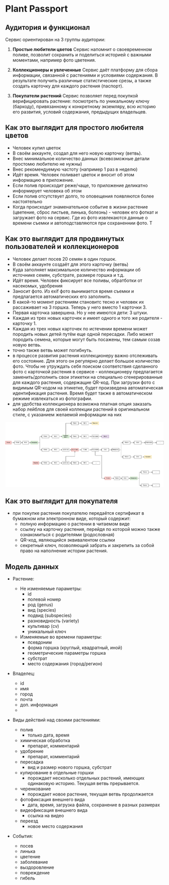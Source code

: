 # Plant Passport

## Аудитория и функционал

Сервис ориентирован на 3 группы аудитории:
1. **Простые любители цветов**
Сервис напомнит о своевременном поливе, позволит сохранить и поделиться историей с важными моментами, например фото цветения. 

2. **Коллекционеры и увлеченные** 
Сервис даёт платформу для сбора информации, связанной с растениями и условиями содержания. В результате получить различные статистические срезы, а также создать карточку для каждого растения (паспорт). 

3. **Покупатели растений**
Сервис позволяет перед покупкой верифицировать растение: посмотреть по уникальному ключу (баркоду), привязанному к конкретному экземляру, всю историю его развития, условий содержания, предыдущих владельцев. 

## Как это выглядит для простого любителя цветов
- Человек купил цветок
- В своём аккаунте, создал для него новую карточку (ветвь). 
- Внес минимальное количество данных (всевозможные детали простомю любителю не нужны)
- Внес рекомендуемую частоту (например 1 раз в неделю)
- Идёт время. Человек поливает цветок и вносит об этом информацию в приложение. 
- Если полив происходит реже/чаще, то приложение деликатно информирует человека об этом
- Если полив отсутствует долго, то оповещения появляются более настоятельно
- Когда происходит знаменательное событие в жизни растение (цветение, сброс листьев, линька, болезнь) - человек его фоткат и загружает фото на сервис. Где из фото извлекаются данные о времени съемки и автоподставляются при сохраненнии фото. Т

## Как это выглядит для продвинутых пользователей и коллекционеров
- Человек делает посев 20 семян в один горшок.
- В своём аккаунте создаёт для этого карточку (ветвь)
- Куда заполняет максимальное количество информации об источнике семян, субстрате, размере горшка и т.д. 
- Идёт время. Человек фиксирует все поливы, обратботки от насекомых, удобрения
- Заносит фото. Из exif фото вынимается время съемки и предлагается автоматических его заполнить. 
- В какой-то момент растениям становитс тесно и человек их рассаживает на 3 горшка. Теперь у него вместо 1 карточки 3. 
- Первая карточка завершена. Но у нее имеются дети: 3 штуки. 
- Каждая из трех новых карточек и имеет одного и того же родителя -  карточку 1. 
- Каждая из трех новых карточек по истечении времени может породить новых детей путём еще одной пересадки. Либо может породить семена, которые могут быть посажены, тем самым созав новую ветвь.
- точно также ветвь может погибнуть. 
- в процессе развития растения коллекционеру важно отслеживать его состояние. Для этого он регулярно делает большое количество фото. Чтобы не утруждать себя поиском соответствия сделанного фото с карточкой растения в сервисе - коллекционеру предлагается заменить/дополнить свои этикетки на специально сгенерированные для каждого растения, содержащие QR-код. При загрузки фото с видимым QR-кодом на этикетке, будет произведена автоматическая идентификация растения. Время будет также в автоматическом режиме извлекаться из фотографии. 
- для удобства коллекционера возможна платная опция заказать набор лейблов для своей коллекции растений в оригинальном стиле, с указанием желаемой информации на них

![Scheme](Plant-Passport_Tracking_Scheme.png)


## Как это выглядит для покупателя
- при покупке растения покупателю передаётся сертификат в бумажном или электронном виде, который содержит: 
  - полную информацию о растении в читаемом виде
  - ссылку на карточку растения, перейдя по которой можно также ознакомиться с родителями (родословная)
  - QR-код, являющийся эквивалентом ссылки
  - секретный ключ, позволяющий забрать и закрепить за собой право на наполнение истории растения. 

## Модель данных

- Растение: 
  - Не изменяемые параметры:
    - id
    - полевой номер
    - род (genus)
    - вид (species)
    - подвид (subspecies)
    - разновидность (variety)
    - культивар (cv)
    - уникальный ключ
  - Изменяемые во времени параметры:
    - псевдоним
    - форма горшка (круглый, квадратный, иной)
    - геометрические параметры горшка 
    - субстрат
    - место содержания (город/регион)
  
- Владелец:
  - id
  - имя
  - город
  - почта
  - доп. информация
  - 

- Виды действий над своими растениями: 
  - полив
    - только дата, время
  - химическая обработка
    - препарат, комментарий
  - удобрение
    -  препарат, комментарий
  - пересадка
    - вид и размер нового горшка, субстрат
  - купирование в отдельные горшки
    - порождает несколько отдельных растений, имеющих одинаковую историю. Текущая ветвь прерывается.
  - черенкование
    - порождает новое растение, текущая ветвь продолжается
  - фотофиксация внешнего вида
    - дата, время, загрузка файла, сохранение в разных размерах
  - видеофиксация внешнего вида
    - ссылка на видео
  - переезд
    - новое место содержания

- События:
  - посев
  - линька
  - цветение
  - заболевание
  - выздоровление
  - повреждение
  - гибель


